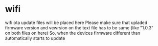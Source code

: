 # wifi
wifi ota update files will be placed here
Please make sure that upladed firmware version and vewrsion on the text file has to be same (like "1.0.3" on both files on here) So, when the devices firmware different than automatically starts to update
